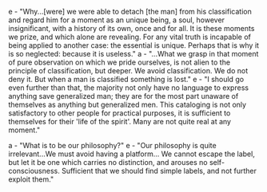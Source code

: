 
e - "Why...[were] we were able to detach [the man] from his classification and regard him for a moment as an unique being, a soul, however insignificant, with a history of its own, once and for all. It is these moments we prize, and which alone are revealing. For any vital truth is incapable of being applied to another case: the essential is unique. Perhaps that is why it is so neglected: because it is useless."
a - "...What we grasp in that moment of pure observation on which we pride ourselves, is not alien to the principle of classification, but deeper. We avoid classification. We do not deny it. But when a man is classified something is lost."
e - "I should go even further than that, the majority not only have no language to express anything save generalized man; they are for the most part unaware of themselves as anything but generalized men. This cataloging is not only satisfactory to other people for practical purposes, it is sufficient to themselves for their 'life of the spirit'. Many are not quite real at any moment."

a - "What is to be our philosophy?"
e - "Our philosophy is quite irrelevant...We must avoid having a platform... We cannot escape the label, but let it be one which carries no distinction, and arouses no self-consciousness. Sufficient that we should find simple labels, and not further exploit them."

